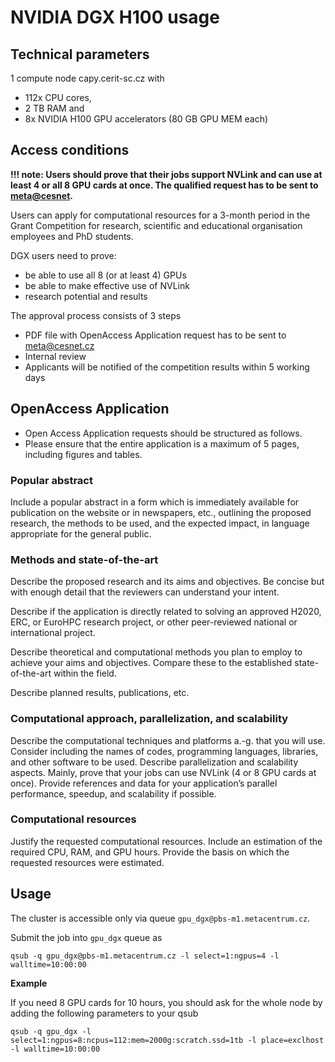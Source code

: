 # NVIDIA DGX H100 usage

## Technical parameters

1 compute node capy.cerit-sc.cz with 
 - 112x CPU cores,
 - 2 TB RAM and
 - 8x NVIDIA H100 GPU accelerators (80 GB GPU MEM each)


## Access conditions

**!!! note: Users should prove that their jobs support NVLink and can use at least 4 or all 8 GPU cards at once. 
The qualified request has to be sent to <meta@cesnet>.**

Users can apply for computational resources for a 3-month period in the Grant Competition for research, scientific and educational organisation employees and PhD students.

DGX users need to prove:

  - be able to use all 8 (or at least 4) GPUs 
  - be able to make effective use of NVLink
  - research potential and results

The approval process consists of 3 steps

* PDF file with OpenAccess Application request has to be sent to <meta@cesnet.cz>
* Internal review
* Applicants will be notified of the competition results within 5 working days
 

## OpenAccess Application 

 - Open Access Application requests should be structured as follows.
 - Please ensure that the entire application is a maximum of 5 pages, including figures and tables.
 
### Popular abstract

Include a popular abstract in a form which is immediately available for publication on the website or in newspapers, etc., outlining the proposed research, the methods to be used, and the expected impact, in language appropriate for the general public.

### Methods and state-of-the-art

Describe the proposed research and its aims and objectives. Be concise but with enough detail that the reviewers can understand your intent.

Describe if the application is directly related to solving an approved H2020, ERC, or EuroHPC research project, or other peer-reviewed national or international project.

Describe theoretical and computational methods you plan to employ to achieve your aims and objectives. Compare these to the established state-of-the-art within the field.

Describe planned results, publications, etc.

### Computational approach, parallelization, and scalability

Describe the computational techniques and platforms a.-g. that you will use. Consider including the names of codes, programming languages, libraries, and other software to be used. Describe parallelization and scalability aspects. Mainly, prove that your jobs can use NVLink (4 or 8 GPU cards at once). Provide references and data for your application’s parallel performance, speedup, and scalability if possible.

### Computational resources

Justify the requested computational resources. Include an estimation of the required CPU, RAM, and GPU hours. Provide the basis on which the requested resources were estimated. 


## Usage

The cluster is accessible only via queue `gpu_dgx@pbs-m1.metacentrum.cz`.

Submit the job into `gpu_dgx` queue as

    qsub -q gpu_dgx@pbs-m1.metacentrum.cz -l select=1:ngpus=4 -l walltime=10:00:00


**Example**

If you need 8 GPU cards for 10 hours, you should ask for the whole node by adding the following parameters to your qsub

    qsub -q gpu_dgx -l select=1:ngpus=8:ncpus=112:mem=2000g:scratch.ssd=1tb -l place=exclhost  -l walltime=10:00:00


